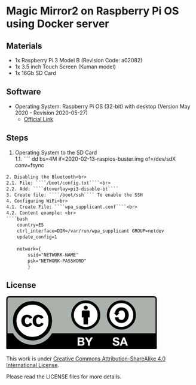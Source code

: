 # Magic Mirror2 on Raspberry Pi OS using Docker server

## Materials
- 1x Raspberry Pi 3 Model B (Revision Code: a02082)
- 1x 3.5 inch Touch Screen (Kuman model)
- 1x 16Gb SD Card

## Software
- Operating System: Raspberry Pi OS (32-bit) with desktop (Version May 2020 - Revision 2020-05-27)
  - [Official Link](https://www.raspberrypi.org/downloads/raspbian/)

## Steps
1. Operating System to the SD Card<br>
  1.1. ````
  dd bs=4M if=2020-02-13-raspios-buster.img of=/dev/sdX conv=fsync
  ````
2. Disabling the Bluetooth<br>
  2.1. File: ````/boot/config.txt````<br>
  2.2. Add: ````dtoverlay=pi3-disable-bt````
3. Create file: ````/boot/ssh```` To enable the SSH
4. Configuring WiFi<br>
  4.1. Create File: ````wpa_supplicant.conf````<br>
  4.2. Content example: <br>
  ````bash
      country=ES
      ctrl_interface=DIR=/var/run/wpa_supplicant GROUP=netdev
      update_config=1

      network={
          ssid="NETWORK-NAME"
          psk="NETWORK-PASSWORD"
          }
  ````


## License

<img src="./img/by-sa.png">

This work is under [Creative Commons Attribution-ShareAlike 4.0 International License](http://creativecommons.org/licenses/by-sa/4.0/).

Please read the LICENSE files for more details.
